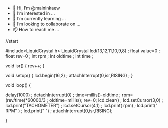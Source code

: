 - 👋 Hi, I’m @maininkaew
- 👀 I’m interested in ...
- 🌱 I’m currently learning ...
- 💞️ I’m looking to collaborate on ...
- 📫 How to reach me ...

<!---
maininkaew/maininkaew is a ✨ special ✨ repository because its `README.md` (this file) appears on your GitHub profile.
You can click the Preview link to take a look at your changes.
--->

//start




#include<LiquidCrystal.h>
LiquidCrystal lcd(13,12,11,10,9,8) ;
float value=0 ;
float rev=0 ;
int rpm ;
int oldtime ;
int time ;

void isr()
{
 rev++;
}

void setup() {
  lcd.begin(16,2) ;
  attachInterrupt(0,isr,RISING) ;
}

void loop() {
  
  delay(1000) ;
  detachInterrupt(0) ;
  time=millis()-oldtime ;
  rpm=(rev/time)*60000/3 ;
  oldtime=millis();
  rev=0;
  lcd.clear() ;
  lcd.setCursor(3,0) ;
  lcd.print("TACHOMETER") ;
  lcd.setCursor(4,1) ;
  lcd.print(     rpm) ;
  lcd.print("  RPM" ) ;
  lcd.print("   ") ;
  attachInterrupt(0,isr,RISING);
  
  
 
   
  
}
